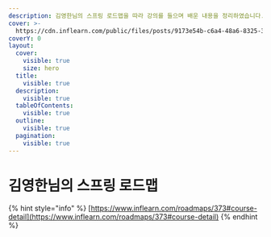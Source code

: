 ```yaml
---
description: 김영한님의 스프링 로드맵을 따라 강의를 들으며 배운 내용을 정리하였습니다.
cover: >-
  https://cdn.inflearn.com/public/files/posts/9173e54b-c6a4-48a6-8325-3a72454fec32/373-curriculum-1.jpg
coverY: 0
layout:
  cover:
    visible: true
    size: hero
  title:
    visible: true
  description:
    visible: true
  tableOfContents:
    visible: true
  outline:
    visible: true
  pagination:
    visible: true
---
```


# 김영한님의 스프링 로드맵

{% hint style="info" %}
[https://www.inflearn.com/roadmaps/373#course-detail](https://www.inflearn.com/roadmaps/373#course-detail)
{% endhint %}

